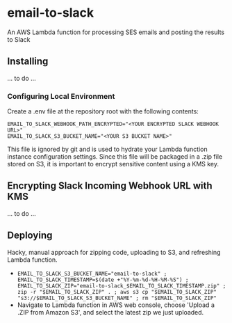 # email-to-slack

An AWS Lambda function for processing SES emails and posting the results to Slack

## Installing

... to do ...

### Configuring Local Environment

Create a .env file at the repository root with the following contents:

    EMAIL_TO_SLACK_WEBHOOK_PATH_ENCRYPTED="<YOUR ENCRYPTED SLACK WEBHOOK URL>"
    EMAIL_TO_SLACK_S3_BUCKET_NAME="<YOUR S3 BUCKET NAME>"

This file is ignored by git and is used to hydrate your Lambda function instance configuration settings. Since this file will be packaged in a .zip file stored on S3, it is important to encrypt sensitive content using a KMS key.

## Encrypting Slack Incoming Webhook URL with KMS

... to do ...

## Deploying

Hacky, manual approach for zipping code, uploading to S3, and refreshing Lambda function.

- `EMAIL_TO_SLACK_S3_BUCKET_NAME="email-to-slack" ; EMAIL_TO_SLACK_TIMESTAMP=$(date +"%Y-%m-%d-%H-%M-%S") ; EMAIL_TO_SLACK_ZIP="email-to-slack_$EMAIL_TO_SLACK_TIMESTAMP.zip" ; zip -r "$EMAIL_TO_SLACK_ZIP" . ; aws s3 cp "$EMAIL_TO_SLACK_ZIP" "s3://$EMAIL_TO_SLACK_S3_BUCKET_NAME" ; rm "$EMAIL_TO_SLACK_ZIP"`
- Navigate to Lambda function in AWS web console, choose 'Upload a .ZIP from Amazon S3', and select the latest zip we just uploaded.
